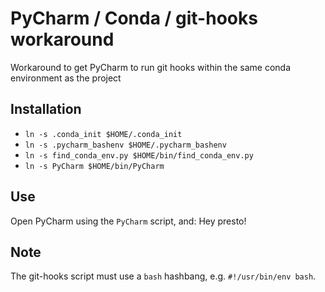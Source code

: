 # PyCharm / Conda / git-hooks workaround

Workaround to get PyCharm to run git hooks within the same conda environment as the project

## Installation

- `ln -s .conda_init $HOME/.conda_init`
- `ln -s .pycharm_bashenv $HOME/.pycharm_bashenv`
- `ln -s find_conda_env.py $HOME/bin/find_conda_env.py`
- `ln -s PyCharm $HOME/bin/PyCharm`

## Use
Open PyCharm using the `PyCharm` script, and: Hey presto!

## Note
The git-hooks script must use a `bash` hashbang, e.g. `#!/usr/bin/env bash`.
